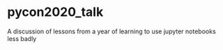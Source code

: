 # pycon2020_talk
A discussion of lessons from a year of learning to use jupyter notebooks less badly
